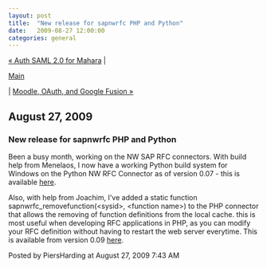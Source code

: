 ```yaml
---
layout: post
title:  "New release for sapnwrfc PHP and Python"
date:   2009-08-27 12:00:00
categories: general
---
```

<p align="right">

<a href="http://www.piersharding.com/blog/archives/2009/08/auth_saml_20_fo.html">&laquo; Auth SAML 2.0 for Mahara</a> |

<a href="http://www.piersharding.com/blog/">Main</a>

| <a href="http://www.piersharding.com/blog/archives/2010/09/moodle_oauth_an.html">Moodle, OAuth, and Google Fusion &raquo;</a>

</p>

<h2>August 27, 2009</h2>

<h3>New release for sapnwrfc PHP and Python</h3>

<p>Been a busy month, working on the NW SAP RFC connectors.  With build help from Menelaos, I now have a working Python build system for Windows on the Python NW RFC Connector as of version 0.07 - this is available <a href="http://www.piersharding.com/download/python/sapnwrfc/">here</a>.</p>

<p>Also, with help from Joachim, I've added a static function sapnwrfc_removefunction(&lt;sysid&gt;, &lt;function name&gt;) to the PHP connector that allows the removing of function definitions from the local cache.  this is most useful when developing RFC applications in PHP, as you can modify your RFC definition without having to restart the web server everytime.  This is available from version 0.09 <a href="http://www.piersharding.com/download/php/sapnwrfc/">here</a>.</p>

<div id="a000085more"><div id="more">

</div></div>

<p class="posted">Posted by PiersHarding at August 27, 2009  7:43 AM</p>





